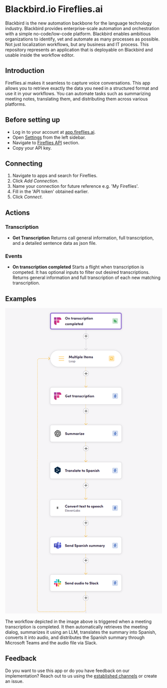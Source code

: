 # Blackbird.io Fireflies.ai

Blackbird is the new automation backbone for the language technology industry. Blackbird provides enterprise-scale automation and orchestration with a simple no-code/low-code platform. Blackbird enables ambitious organizations to identify, vet and automate as many processes as possible. Not just localization workflows, but any business and IT process. This repository represents an application that is deployable on Blackbird and usable inside the workflow editor.

## Introduction

<!-- begin docs -->

Fireflies.ai makes it seamless to capture voice conversations. This app allows you to retrieve exactly the data you need in a structured format and use it in your workflows. You can automate tasks such as summarizing meeting notes, translating them, and distributing them across various platforms.


## Before setting up

- Log in to your account at [app.fireflies.ai](https://app.fireflies.ai/).
- Open [Settings](https://app.fireflies.ai/settings) from the left sidebar.
- Navigate to [Fireflies API](https://app.fireflies.ai/settings#DeveloperSettings) section.
- Copy your API key.

## Connecting

1. Navigate to apps and search for Fireflies.
2. Click _Add Connection_.
3. Name your connection for future reference e.g. 'My Fireflies'.
4. Fill in the 'API token' obtained earlier.
5. Click _Connect_.

## Actions

### Transcription

- **Get Transcription** Returns call general information, full transcription, and a detailed sentence data as json file.

### Events

- **On transcription completed** Starts a flight when transcription is competed. It has optional inputs to filter out desired transcriptions. Returns general information and full transcription of each new matching transcription.

## Examples

![example](image/README/fireflies-example.png)

The workflow depicted in the image above is triggered when a meeting transcription is completed. It then automatically retrieves the meeting dialog, summarizes it using an LLM, translates the summary into Spanish, converts it into audio, and distributes the Spanish summary through Microsoft Teams and the audio file via Slack.

## Feedback

Do you want to use this app or do you have feedback on our implementation? Reach out to us using the [established channels](https://www.blackbird.io/) or create an issue.

<!-- end docs -->
